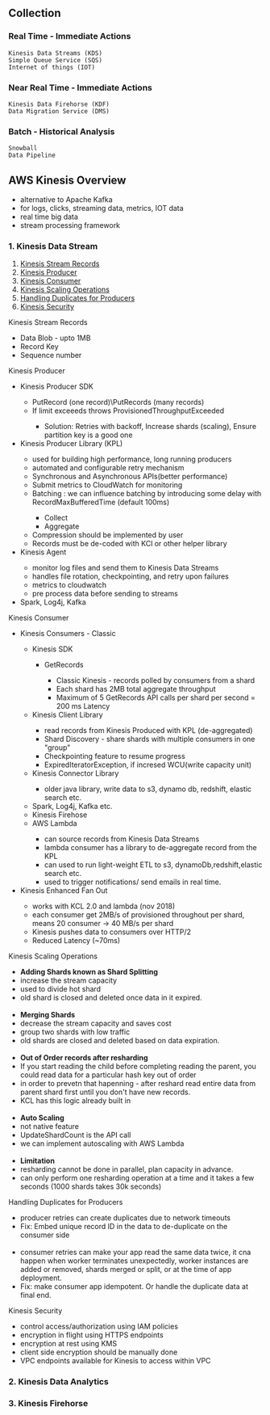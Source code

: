 ## Collection 

### Real Time - Immediate Actions
```
Kinesis Data Streams (KDS)
Simple Queue Service (SQS)
Internet of things (IOT)
```
### Near Real Time - Immediate Actions
```
Kinesis Data Firehorse (KDF)
Data Migration Service (DMS)
```
### Batch - Historical Analysis
```
Snowball
Data Pipeline
```

## AWS Kinesis Overview
- alternative to Apache Kafka
- for logs, clicks, streaming data, metrics, IOT data
- real time big data
- stream processing framework

### 1. Kinesis Data Stream
<div>
<ol>
<li><a href = #stream>Kinesis Stream Records</a></li>
<li><a href = #producer>Kinesis Producer</a></li>
<li><a href=#consumer>Kinesis Consumer</a></li>
<li><a href=#scaling>Kinesis Scaling Operations</a></li>
<li><a href=#duplicate>Handling Duplicates for Producers</a></li>
<li><a href=#security>Kinesis Security</a></li>
</ol>

<div id="stream">
Kinesis Stream Records
    <ul>
        <li>Data Blob - upto 1MB </li>
        <li>Record Key </li>
        <li>Sequence number </li>
    </ul>
</div>

<div id="producer">
Kinesis Producer
<ul>
    <li>Kinesis Producer SDK</li>
    <ul>
        <li>PutRecord (one record)\PutRecords (many records)</li>
        <li>If limit exceeeds throws ProvisionedThroughputExceeded</li>
        <ul>
            <li>Solution: Retries with backoff, Increase shards (scaling), Ensure partition key is a good one</li>
        </ul>
    </ul>
    <li>Kinesis Producer Library (KPL)</li>
    <ul>
        <li>used for building high performance, long running producers</li>
        <li>automated and configurable retry mechanism</li>
        <li>Synchronous and Asynchronous APIs(better performance)</li>
        <li>Submit metrics to CloudWatch for monitoring</li>
        <li>Batching : we can influence batching by introducing some delay with RecordMaxBufferedTime (default 100ms)</li>
        <ul>
            <li>Collect</li>
            <li>Aggregate</li>
        </ul>
        <li>Compression should be implemented by user</li>
        <li>Records must be de-coded with KCl or other helper library</li>
    </ul>
    <li>Kinesis Agent</li>
    <ul>
        <li>monitor log files and send them to Kinesis Data Streams</li>
        <li>handles file rotation, checkpointing, and retry upon failures</li>
        <li>metrics to cloudwatch</li>
        <li>pre process data before sending to streams</li>
    </ul>
    <li>Spark, Log4j, Kafka</li>
</ul>
</div>

<div id="consumer">
Kinesis Consumer
<ul>
    <li>Kinesis Consumers - Classic</li>
    <ul>
        <li>Kinesis SDK</li>
        <ul>
            <li>GetRecords</li>
            <ul>
            <li>Classic Kinesis - records polled by consumers from a shard</li>
            <li>Each shard has 2MB total aggregate throughput</li>
            <li>Maximum of 5 GetRecords API calls per shard per second = 200 ms Latency</li>
            </ul>
        </ul>
        <li>Kinesis Client Library</li>
            <ul>
                <li>read records from Kinesis Produced with KPL (de-aggregated)</li>
                <li>Shard Discovery - share shards with multiple consumers in one "group"</li>
                <li>Checkpointing feature to resume progress</li>
                <li>ExpiredIteratorException, if incresed WCU(write capacity unit)</li>
            </ul>
        <li>Kinesis Connector Library</li>
        <ul>
            <li>older java library, write data to s3, dynamo db, redshift, elastic search etc.</li>
        </ul>
        <li>Spark, Log4j, Kafka etc.</li>
        <li>Kinesis Firehose</li>
        <li>AWS Lambda</li>
        <ul>
            <li>can source records from Kinesis Data Streams</li>
            <li>lambda consumer has a library to de-aggregate record from the KPL</li>
            <li>can used to run light-weight ETL to s3, dynamoDb,redshift,elastic search etc.</li>
            <li>used to trigger notifications/ send emails in real time.</li>
        </ul>
    </ul>
    <li>Kinesis Enhanced Fan Out</li>
    <ul>
        <li>works with KCL 2.0 and lambda (nov 2018)</li>
        <li>each consumer get 2MB/s of provisioned throughout per shard, means 20 consumer -> 40 MB/s per shard</li>
        <li>Kinesis pushes data to consumers over HTTP/2</li>
        <li>Reduced Latency (~70ms)</li>
    </ul>
</div>

<div id="scaling">
Kinesis Scaling Operations
    <ul>
        <li><b>Adding Shards known as Shard Splitting</b></li>
        <li>increase the stream capacity</li>
        <li>used to divide hot shard</li>
        <li>old shard is closed and deleted once data in it expired.</li>
        <br>
        <li><b>Merging Shards</b></li>
        <li>decrease the stream capacity and saves cost</li>
        <li>group two shards with low traffic</li>
        <li>old shards are closed and deleted based on data expiration.</li>
        <br>
        <li><b>Out of Order records after resharding</b></li>
        <li>If you start reading the child before completing reading the parent, you could read data for a particular hash key out of order </li>
        <li>in order to prevetn that hapenning - after reshard read entire data from parent shard first until you don't have new records.</li>
        <li>KCL has this logic already built in</li>
        <br>
        <li><b>Auto Scaling</b></li>
        <li>not native feature</li>
        <li>UpdateShardCount is the API call</li>
        <li>we can implement autoscaling with AWS Lambda</li>
        <br>
        <li><b>Limitation</b></li>
        <li>resharding cannot be done in parallel, plan capacity in advance.</li>
        <li>can only perform one resharding operation at a time and it takes a few seconds (1000 shards takes 30k seconds)
    </ul>
</div>
<div id="duplicate">
Handling Duplicates for Producers
<ul>
<li>producer retries can create duplicates due to network timeouts</li>
<li>Fix: Embed unique record ID in the data to de-duplicate on the consumer side</li>
<br>
<li>consumer retries can make your app read the same data twice, it cna happen when worker terminates unexpectedly, worker instances are added or removed, shards merged or split, or at the time of app deployment.</li>
<li>Fix: make consumer app idempotent. Or handle the duplicate data at final end.</li>
</ul>
</div>

<div id = "security">
Kinesis Security
<ul>
<li>control access/authorization using IAM policies</li>
<li>encryption in flight using HTTPS endpoints</li>
<li>encryption at rest using KMS</li>
<li>client side encryption should be manually done</li>
<li>VPC endpoints available for Kinesis to access within VPC</li>
</ul>
</div>
</div>

### 2. Kinesis Data Analytics
### 3. Kinesis Firehorse